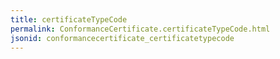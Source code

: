 ```yaml
---
title: certificateTypeCode
permalink: ConformanceCertificate.certificateTypeCode.html
jsonid: conformancecertificate_certificatetypecode
---
```

